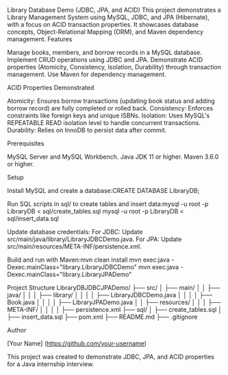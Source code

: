 Library Database Demo (JDBC, JPA, and ACID)
This project demonstrates a Library Management System using MySQL, JDBC, and JPA (Hibernate), with a focus on ACID transaction properties. It showcases database concepts, Object-Relational Mapping (ORM), and Maven dependency management.
Features

Manage books, members, and borrow records in a MySQL database.
Implement CRUD operations using JDBC and JPA.
Demonstrate ACID properties (Atomicity, Consistency, Isolation, Durability) through transaction management.
Use Maven for dependency management.

ACID Properties Demonstrated

Atomicity: Ensures borrow transactions (updating book status and adding borrow record) are fully completed or rolled back.
Consistency: Enforces constraints like foreign keys and unique ISBNs.
Isolation: Uses MySQL's REPEATABLE READ isolation level to handle concurrent transactions.
Durability: Relies on InnoDB to persist data after commit.

Prerequisites

MySQL Server and MySQL Workbench.
Java JDK 11 or higher.
Maven 3.6.0 or higher.

Setup

Install MySQL and create a database:CREATE DATABASE LibraryDB;

Run SQL scripts in sql/ to create tables and insert data:mysql -u root -p LibraryDB < sql/create_tables.sql
mysql -u root -p LibraryDB < sql/insert_data.sql

Update database credentials:
For JDBC: Update src/main/java/library/LibraryJDBCDemo.java.
For JPA: Update src/main/resources/META-INF/persistence.xml.

Build and run with Maven:mvn clean install
mvn exec:java -Dexec.mainClass="library.LibraryJDBCDemo"
mvn exec:java -Dexec.mainClass="library.LibraryJPADemo"

Project Structure
LibraryDBJDBCJPADemo/
├── src/
│ ├── main/
│ │ ├── java/
│ │ │ ├── library/
│ │ │ │ ├── LibraryJDBCDemo.java
│ │ │ │ ├── Book.java
│ │ │ │ ├── LibraryJPADemo.java
│ │ ├── resources/
│ │ │ ├── META-INF/
│ │ │ │ ├── persistence.xml
├── sql/
│ ├── create_tables.sql
│ ├── insert_data.sql
├── pom.xml
├── README.md
├── .gitignore

Author

[Your Name] (https://github.com/your-username)

This project was created to demonstrate JDBC, JPA, and ACID properties for a Java internship interview.
